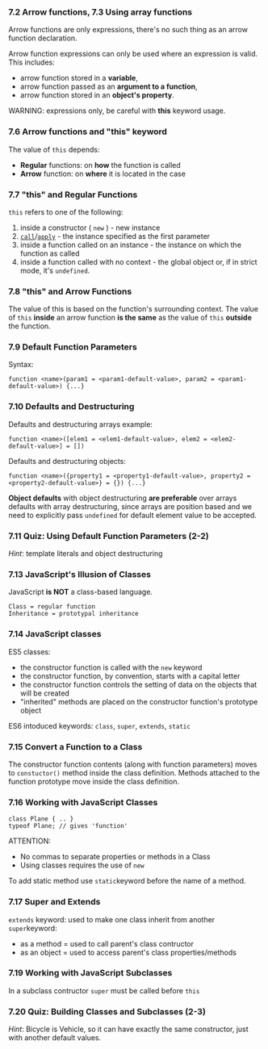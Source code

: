 ### 7.2 Arrow functions, 7.3 Using array functions

Arrow functions are only expressions, there's no such thing as an arrow function declaration.

Arrow function expressions can only be used where an expression is valid.
This includes:

* arrow function stored in a **variable**,
* arrow function passed as an **argument to a function**,
* arrow function stored in an **object's property**.

WARNING: expressions only, be careful with **this** keyword usage.

### 7.6 Arrow functions and "this" keyword

The value of `this` depends:

* **Regular** functions:  on **how** the function is called
* **Arrow** function:  on **where** it is located in the case

### 7.7 "this" and Regular Functions

 `this` refers to one of the following:
 1. inside a constructor ( `new` ) - new instance
 2. [`call`](https://developer.mozilla.org/en-US/docs/Web/JavaScript/Reference/Global_Objects/Function/call)/[`apply`](https://developer.mozilla.org/en-US/docs/Web/JavaScript/Reference/Global_Objects/Function/apply) - the instance specified as the first parameter
 3. inside a function called on an instance - the instance on which the function as called
 4. inside a function called with no context - the global object or, if in strict mode, it's `undefined`.
 
### 7.8 "this" and Arrow Functions
 
 The value of this is based on the function's surrounding context.
 The value of `this` **inside** an arrow function **is the same** as the value of `this` **outside** the function.
 
### 7.9 Default Function Parameters

Syntax:

	function <name>(param1 = <param1-default-value>, param2 = <param1-default-value>) {...}
  
### 7.10 Defaults and Destructuring
  
Defaults and destructuring arrays example:
  
	function <name>([elem1 = <elem1-default-value>, elem2 = <elem2-default-value>] = [])
	
Defaults and destructuring objects:

	function <name>({property1 = <property1-default-value>, property2 = <property2-default-value>} = {}) {...}
	
	
**Object defaults** with object destructuring **are preferable** over arrays defaults with array destructuring, since arrays are position based and we need to explicitly pass `undefined` for default element value to be accepted.

### 7.11 Quiz: Using Default Function Parameters (2-2)

*Hint*: template literals and object destructuring

### 7.13 JavaScript's Illusion of Classes

JavaScript **is NOT** a class-based language.

    Class = regular function
    Inheritance = prototypal inheritance

### 7.14 JavaScript classes

ES5 classes:
  *  the constructor function is called with the `new` keyword
  *  the constructor function, by convention, starts with a capital letter
  *  the constructor function controls the setting of data on the objects that will be created
  *  "inherited" methods are placed on the constructor function's prototype object


ES6 intoduced keywords: `class`, `super`, `extends`, `static`

### 7.15 Convert a Function to a Class

The constructor function contents (along with function parameters) moves to `constuctor()` method inside the class definition.
Methods attached to the function prototype move inside the class definition.

### 7.16 Working with JavaScript Classes

	class Plane { .. }
	typeof Plane; // gives 'function'

ATTENTION:

* No commas to separate properties or methods in a Class
* Using classes requires the use of `new`

To add static method use `static`keyword before the name of a method.

### 7.17 Super and Extends

`extends` keyword: used to make one class inherit from another
`super`keyword:
 
* as a method = used to call parent's class contructor
* as an object = used to access parent's class properties/methods

### 7.19 Working with JavaScript Subclasses  

In a subclass contructor `super` must be called before `this`

### 7.20 Quiz: Building Classes and Subclasses (2-3)

*Hint*: Bicycle is Vehicle, so it can have exactly the same constructor, just with another default values.
